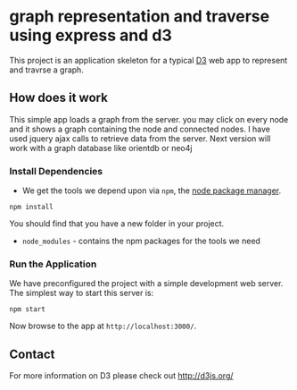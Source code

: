 # graph representation and traverse using express and d3

This project is an application skeleton for a typical [D3](https://d3js.org//) web app to represent and travrse a graph.

## How does it work

This simple app loads a graph from the server. you may click on every node and it shows a graph containing the node and connected nodes.
I have used jquery ajax calls to retrieve data from the server.
Next version will work with a graph database like orientdb or neo4j


### Install Dependencies

* We get the tools we depend upon via `npm`, the [node package manager][npm].

```
npm install
```

You should find that you have a new folder in your project.

* `node_modules` - contains the npm packages for the tools we need

### Run the Application

We have preconfigured the project with a simple development web server.  The simplest way to start
this server is:

```
npm start
```

Now browse to the app at `http://localhost:3000/`.

## Contact

For more information on D3 please check out http://d3js.org/

[git]: http://git-scm.com/
[npm]: https://www.npmjs.org/
[node]: http://nodejs.org/
[express]: https://expressjs.com/

